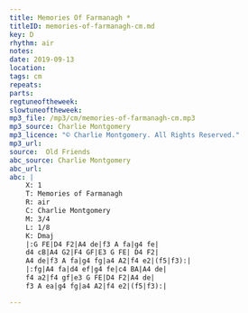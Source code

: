 ```yaml
---
title: Memories Of Farmanagh *
titleID: memories-of-farmanagh-cm.md
key: D
rhythm: air
notes:
date: 2019-09-13
location:
tags: cm
repeats:
parts:
regtuneoftheweek:
slowtuneoftheweek:
mp3_file: /mp3/cm/memories-of-farmanagh-cm.mp3
mp3_source: Charlie Montgomery
mp3_licence: "© Charlie Montgomery. All Rights Reserved."
mp3_url:
source:  Old Friends
abc_source: Charlie Montgomery
abc_url:
abc: |
    X: 1
    T: Memories of Farmanagh
    R: air
    C: Charlie Montgomery
    M: 3/4
    L: 1/8
    K: Dmaj
    |:G FE|D4 F2|A4 de|f3 A fa|g4 fe|
    d4 cB|A4 G2|F4 GF|E3 G FE| D4 F2|
    A4 de|f3 A fa|g4 fg|a4 A2|f4 e2|(f5|f3):|
    |:fg|A4 fa|d4 ef|g4 fe|c4 BA|A4 de|
    f4 a2|f4 gf|e3 G FE|D4 F2|A4 de|
    f3 A ea|g4 fg|a4 A2|f4 e2|(f5|f3):|

---
```

